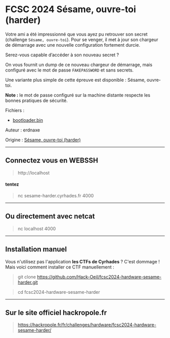 # FCSC 2024 Sésame, ouvre-toi (harder)

Votre ami a été impressionné que vous ayez pu retrouver son secret (challenge ```Sésame, ouvre-toi```). Pour se venger, il met à jour son chargeur de démarrage avec une nouvelle configuration fortement durcie.

Serez-vous capable d’accéder à son nouveau secret ?

On vous fournit un dump de ce nouveau chargeur de démarrage, mais configuré avec le mot de passe ```FAKEPASSWORD``` et sans secrets.

Une variante plus simple de cette épreuve est disponible : Sésame, ouvre-toi.

**Note :** le mot de passe configuré sur la machine distante respecte les bonnes pratiques de sécurité.



Fichiers :
- [bootloader.bin](bootloader.bin)




Auteur : erdnaxe

Origine : [Sésame, ouvre-toi (harder)](https://hackropole.fr/fr/challenges/hardware/fcsc2024-hardware-sesame-harder/)


-----------

## Connectez vous en WEBSSH
> http://localhost

#### tentez 
> nc sesame-harder.cyrhades.fr 4000

-----------

## Ou directement avec netcat
> nc localhost 4000

-----------


## Installation manuel
Vous n'utilisez pas l'application **les CTFs de Cyrhades** ? C'est dommage !
Mais voici comment installer ce CTF manuellement :

> git clone https://github.com/Hack-Oeil/fcsc2024-hardware-sesame-harder.git

> cd fcsc2024-hardware-sesame-harder


-----------

## Sur le site officiel hackropole.fr
> https://hackropole.fr/fr/challenges/hardware/fcsc2024-hardware-sesame-harder/